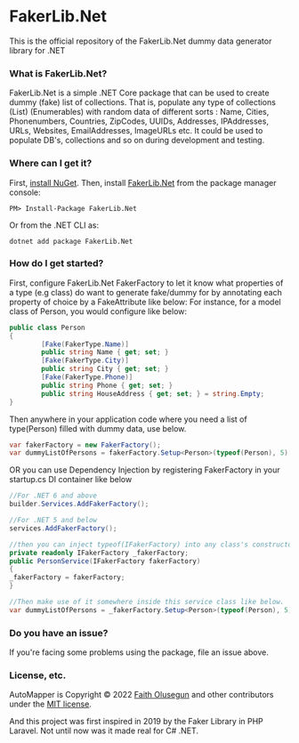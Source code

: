 # FakerLib.Net
This is the official repository of the FakerLib.Net dummy data generator library for .NET

### What is FakerLib.Net?
FakerLib.Net is a simple .NET Core package that can be used to create dummy (fake)
list of collections. That is, populate any type of collections (List) (Enumerables) with random data of different sorts : Name, Cities, Phonenumbers, Countries, ZipCodes, UUIDs, Addresses, IPAddresses, URLs, Websites, EmailAddresses, ImageURLs etc. It could be used to populate DB's, collections and so on during development and testing.

### Where can I get it?

First, [install NuGet](http://docs.nuget.org/docs/start-here/installing-nuget). Then, install [FakerLib.Net](https://www.nuget.org/packages/FakerLib.Net/) from the package manager console:

```
PM> Install-Package FakerLib.Net
```
Or from the .NET CLI as:
```
dotnet add package FakerLib.Net
```

### How do I get started?

First, configure FakerLib.Net FakerFactory to let it know what properties of a type (e.g class) do want to generate fake/dummy for by annotating each property of choice by a FakeAttribute like below:
For instance, for a model class of Person, you would configure like below:

```csharp
public class Person
{
        [Fake(FakerType.Name)]
        public string Name { get; set; }
        [Fake(FakerType.City)]
        public string City { get; set; }
        [Fake(FakerType.Phone)]
        public string Phone { get; set; }
        public string HouseAddress { get; set; } = string.Empty;
}

```
Then anywhere in your application code where you need a list of type(Person) filled with dummy data, use below.

```csharp
var fakerFactory = new FakerFactory();
var dummyListOfPersons = fakerFactory.Setup<Person>(typeof(Person), 5) //meaning to generate 5 items of this type(Person) of dummy data.

```

OR you can use Dependency Injection by registering FakerFactory in your startup.cs DI container like below 

```csharp
//For .NET 6 and above
builder.Services.AddFakerFactory();

//For .NET 5 and below
services.AddFakerFactory();

//then you can inject typeof(IFakerFactory) into any class's constructor and make use of it. 
private readonly IFakerFactory _fakerFactory;
public PersonService(IFakerFactory fakerFactory)
{
_fakerFactory = fakerFactory;
}

//Then make use of it somewhere inside this service class like below.
var dummyListOfPersons = _fakerFactory.Setup<Person>(typeof(Person), 5) //meaning to generate 5 items of this type(Person) of dummy data.

```

### Do you have an issue?

If you're facing some problems using the package, file an issue above.

### License, etc.
AutoMapper is Copyright &copy; 2022 [Faith Olusegun](https://github.com/propenster) and other contributors under the [MIT license](LICENSE.txt).

And this project was first inspired in 2019 by the Faker Library in PHP Laravel. Not until now was it made real for C# .NET.





